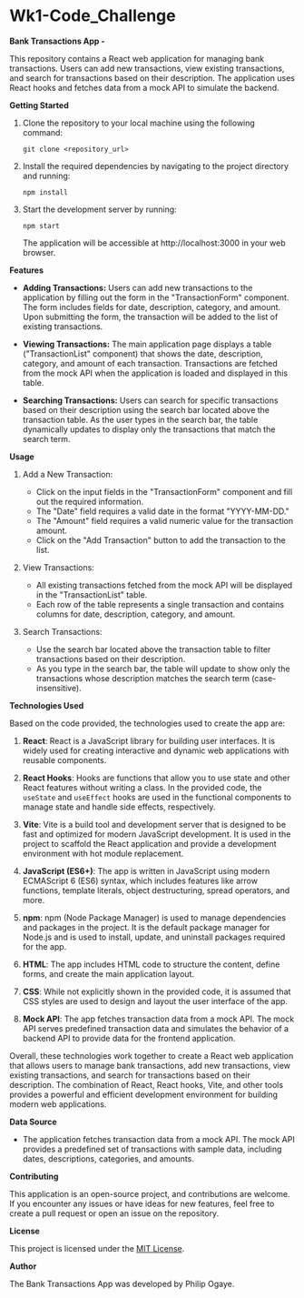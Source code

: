# Wk1-Code_Challenge

**Bank Transactions App -**

This repository contains a React web application for managing bank transactions. Users can add new transactions, view existing transactions, and search for transactions based on their description. The application uses React hooks and fetches data from a mock API to simulate the backend.

**Getting Started**

1. Clone the repository to your local machine using the following command:
   ```
   git clone <repository_url>
   ```

2. Install the required dependencies by navigating to the project directory and running:
   ```
   npm install
   ```

3. Start the development server by running:
   ```
   npm start
   ```
   The application will be accessible at http://localhost:3000 in your web browser.

**Features** 

- **Adding Transactions:** Users can add new transactions to the application by filling out the form in the "TransactionForm" component. The form includes fields for date, description, category, and amount. Upon submitting the form, the transaction will be added to the list of existing transactions.

- **Viewing Transactions:** The main application page displays a table ("TransactionList" component) that shows the date, description, category, and amount of each transaction. Transactions are fetched from the mock API when the application is loaded and displayed in this table.

- **Searching Transactions:** Users can search for specific transactions based on their description using the search bar located above the transaction table. As the user types in the search bar, the table dynamically updates to display only the transactions that match the search term.

**Usage** 

1. Add a New Transaction:
   - Click on the input fields in the "TransactionForm" component and fill out the required information.
   - The "Date" field requires a valid date in the format "YYYY-MM-DD."
   - The "Amount" field requires a valid numeric value for the transaction amount.
   - Click on the "Add Transaction" button to add the transaction to the list.

2. View Transactions:
   - All existing transactions fetched from the mock API will be displayed in the "TransactionList" table.
   - Each row of the table represents a single transaction and contains columns for date, description, category, and amount.

3. Search Transactions:
   - Use the search bar located above the transaction table to filter transactions based on their description.
   - As you type in the search bar, the table will update to show only the transactions whose description matches the search term (case-insensitive).

**Technologies Used**

Based on the code provided, the technologies used to create the app are:

1. **React**: React is a JavaScript library for building user interfaces. It is widely used for creating interactive and dynamic web applications with reusable components.

2. **React Hooks**: Hooks are functions that allow you to use state and other React features without writing a class. In the provided code, the `useState` and `useEffect` hooks are used in the functional components to manage state and handle side effects, respectively.

3. **Vite**: Vite is a build tool and development server that is designed to be fast and optimized for modern JavaScript development. It is used in the project to scaffold the React application and provide a development environment with hot module replacement.

4. **JavaScript (ES6+)**: The app is written in JavaScript using modern ECMAScript 6 (ES6) syntax, which includes features like arrow functions, template literals, object destructuring, spread operators, and more.

5. **npm**: npm (Node Package Manager) is used to manage dependencies and packages in the project. It is the default package manager for Node.js and is used to install, update, and uninstall packages required for the app.

6. **HTML**: The app includes HTML code to structure the content, define forms, and create the main application layout.

7. **CSS**: While not explicitly shown in the provided code, it is assumed that CSS styles are used to design and layout the user interface of the app.

8. **Mock API**: The app fetches transaction data from a mock API. The mock API serves predefined transaction data and simulates the behavior of a backend API to provide data for the frontend application.

Overall, these technologies work together to create a React web application that allows users to manage bank transactions, add new transactions, view existing transactions, and search for transactions based on their description. The combination of React, React hooks, Vite, and other tools provides a powerful and efficient development environment for building modern web applications.

**Data Source**

- The application fetches transaction data from a mock API. The mock API provides a predefined set of transactions with sample data, including dates, descriptions, categories, and amounts.

**Contributing**

This application is an open-source project, and contributions are welcome. If you encounter any issues or have ideas for new features, feel free to create a pull request or open an issue on the repository.

**License**

This project is licensed under the [MIT License](LICENSE). 

**Author**

The Bank Transactions App was developed by Philip Ogaye. 

